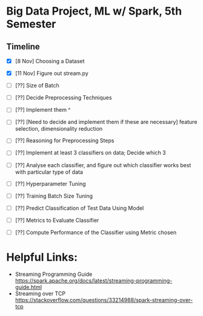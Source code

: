 # Big Data Project, ML w/ Spark, 5th Semester

## Timeline
- [x] [8 Nov] Choosing a Dataset
- [x] [11 Nov] Figure out stream.py
- [ ] [??] Size of Batch
- [ ] [??] Decide Preprocessing Techniques
- [ ] [??] Implement them ^
- [ ] [??] [Need to decide and implement them if these are necessary] feature selection, dimensionality reduction
- [ ] [??] Reasoning for Preprocessing Steps
- [ ] [??] Implement at least 3 classifiers on data; Decide which 3
- [ ] [??] Analyse each classifier, and figure out which classifier works best with particular type of data
- [ ] [??] Hyperparameter Tuning
- [ ] [??] Training Batch Size Tuning
- [ ] [??] Predict Classification of Test Data Using Model
- [ ] [??] Metrics to Evaluate Classifier
- [ ] [??] Compute Performance of the Classifier using Metric chosen




# Helpful Links:
- Streaming Programming Guide https://spark.apache.org/docs/latest/streaming-programming-guide.html
- Streaming over TCP https://stackoverflow.com/questions/33214988/spark-streaming-over-tcp
